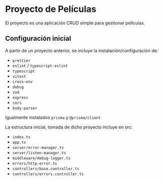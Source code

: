 # Proyecto de Películas

El proyecto es una aplicación CRUD simple para gestionar películas.

## Configuración inicial

A partir de un proyecto anterior, se incluye la instalación/configuración de:

- `prettier`
- `eslint` / `typescript-eslint`
- `typescript`
- `vitest`
- `cross-env`
- `debug`
- `zod`
- `express`
- `cors`
- `body-parser`

Igualmente instalados `prisma` y `@prisma/client`

La estructura inicial, tomada de dicho proyecto incluye en src:

- `index.ts`
- `app.ts`
- `server/error-manager.ts`
- `server/listen-manager.ts`
- `middleware/debug-logger.ts`
- `errors/http-error.ts`
- `controllers/base.controller.ts`
- `controllers/errors.controller.ts`
